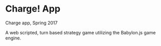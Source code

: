 # Charge! App
Charge app, Spring 2017

A web scripted, turn based strategy game utilizing the Babylon.js game engine.
